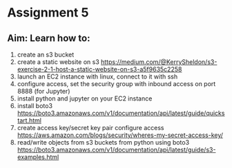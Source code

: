 # Assignment 5

## Aim: Learn how to: 

1. create an s3 bucket
1. create a static website on s3 https://medium.com/@KerrySheldon/s3-exercise-2-1-host-a-static-website-on-s3-a5f9635c2258
1. launch an EC2 instance with linux, connect to it with ssh 
1. configure access, set the security group with inbound access on port 8888 (for Jupyter)
1. install python and jupyter on your EC2 instance 
1. install boto3 https://boto3.amazonaws.com/v1/documentation/api/latest/guide/quickstart.html
1. create access key/secret key pair configure access https://aws.amazon.com/blogs/security/wheres-my-secret-access-key/
1. read/write objects from s3 buckets from python using boto3 https://boto3.amazonaws.com/v1/documentation/api/latest/guide/s3-examples.html

